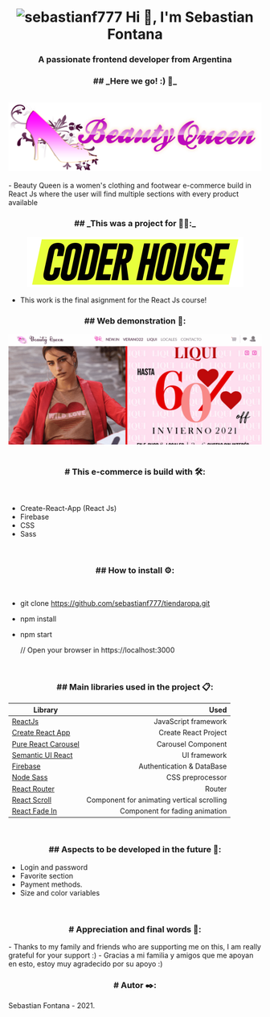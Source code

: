 <h1 align="center">
<img src="https://komarev.com/ghpvc/?username=sebastianf777&label=Profile%20views&color=0e75b6&style=flat" alt="sebastianf777" />
Hi 👋, I'm Sebastian Fontana
</h1>
<h3 align="center">A passionate frontend developer from Argentina</h3>
<h3 align="center">
## _Here we go! :) 🚀_
</h3>
<br>
<div align="center">
<img src="/src/assets/img/logo.png"/>
</div>
 <br>
- Beauty Queen is a women's clothing and footwear e-commerce build in React Js where the user  will  find multiple sections with every product available
<h3 align="center">
## _This was a project for 👩‍💻:_ 
</h3>
<div align="center">
<img src="/src/assets/img/logo_coderhouse.png"/>
</div>

- This work is the final asignment for the React Js course!
<h3 align="center">
## Web demonstration 📄:
</h3>
<img src="tiendaRopa.gif"/>
<br><br>
<h3 align="center">
# This e-commerce is build with 🛠️:
</h3>
<br>

-  Create-React-App (React Js)
-  Firebase
-  CSS 
-  Sass

<br>
<h3 align="center">
## How to install ⚙️:
</h3>
<br>

- git clone https://github.com/sebastianf777/tiendaropa.git
- npm install
- npm start

	// Open your browser in https://localhost:3000
<br>
<h3 align="center">
## Main libraries used in the project 📋:
</h3>
<div align='center'>

| Library                                                          | Used                                       |
| ---------------------------------------------------------------- | ------------------------------------------:|
| [ReactJs](https://es.reactjs.org/)                               | JavaScript framework                       |
| [Create React App](https://github.com/facebook/create-react-app) | Create React Project                       |
| [Pure React Carousel](https://www.npmjs.com/package/pure-react-carousel)| Carousel Component                  |
| [Semantic UI React](https://react.semantic-ui.com/)              | UI framework                               |
| [Firebase](https://firebase.google.com/?hl=es)                   | Authentication & DataBase                  |
| [Node Sass](https://www.npmjs.com/package/node-sass)             | CSS preprocessor                           |
| [React Router](https://reactrouter.com/)                         | Router                                     |
| [React Scroll](https://www.npmjs.com/package/react-scroll)       | Component for animating vertical scrolling |
| [React Fade In](https://www.npmjs.com/package/react-fade-in)     | Component for fading animation             |

</div>
<br>

<h3 align="center">
## Aspects to be developed in the future 🔧:
</h3>

- Login and password
- Favorite section
- Payment methods.
- Size and color variables

<br>

<h3 align="center">
# Appreciation and final words 🎁:
</h3>
- Thanks to my family and friends who are supporting me on this, I am really grateful for your support :)
- Gracias a mi familia y amigos que me apoyan en esto, estoy muy agradecido por su apoyo :)

<br>

<h3 align="center">
# Autor ✒️:
</h3>


Sebastian Fontana - 2021.
